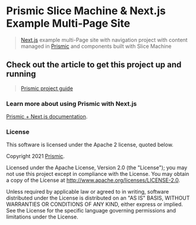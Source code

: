 # Prismic Slice Machine & Next.js Example Multi-Page Site

> [Next.js](https://nextjs.org/) example multi-Page site with navigation project with content managed in [Prismic](https://prismic.io) and components built with Slice Machine

## Check out the article to get this project up and running

> [Prismic project guide](https://prismic.io/docs/technologies/prismic-example-projects-nextjs)

### Learn more about using Prismic with Next.js

[Prismic + Next.js documentation](https://prismic.io/docs/technologies/nextjs).

### License

This software is licensed under the Apache 2 license, quoted below.

Copyright 2021 [Prismic](http://prismic.io/).

Licensed under the Apache License, Version 2.0 (the "License"); you may not use this project except in compliance with the License. You may obtain a copy of the License at http://www.apache.org/licenses/LICENSE-2.0.

Unless required by applicable law or agreed to in writing, software distributed under the License is distributed on an "AS IS" BASIS, WITHOUT WARRANTIES OR CONDITIONS OF ANY KIND, either express or implied. See the License for the specific language governing permissions and limitations under the License.
